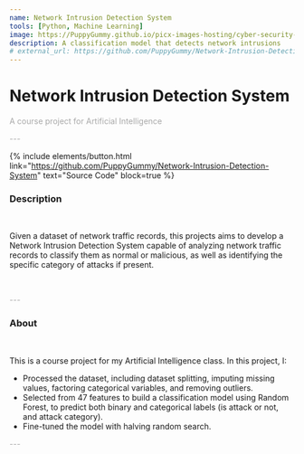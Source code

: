```yaml
---
name: Network Intrusion Detection System
tools: [Python, Machine Learning]
image: https://PuppyGummy.github.io/picx-images-hosting/cyber-security-1784985_1280.175fgdroq1.webp
description: A classification model that detects network intrusions
# external_url: https://github.com/PuppyGummy/Network-Intrusion-Detection-System
---
```


# Network Intrusion Detection System

<p style="color:DarkGrey">
A course project for Artificial Intelligence
</p>


<p class="text-center" style="color:DarkGrey">
---
</p>

{% include elements/button.html link="https://github.com/PuppyGummy/Network-Intrusion-Detection-System" text="Source Code" block=true %}

<h3 class="text-center"> 
Description
</h3>
<br>

Given a dataset of network traffic records, this projects aims to develop a Network Intrusion Detection System capable of analyzing network traffic records to classify them as normal or malicious, as well as identifying the specific category of attacks if present. 

<br>

<p class="text-center" style="color:DarkGrey">
---
</p>

<h3 class="text-center">
About
</h3>
<br>

This is a course project for my Artificial Intelligence class. In this project, I:
- Processed the dataset, including dataset splitting, imputing missing values, factoring categorical variables, and removing outliers.
- Selected from 47 features to build a classification model using Random Forest, to predict both binary and categorical labels (is attack or not, and attack category).
- Fine-tuned the model with halving random search.


<p class="text-center" style="color:DarkGrey">
---
</p>